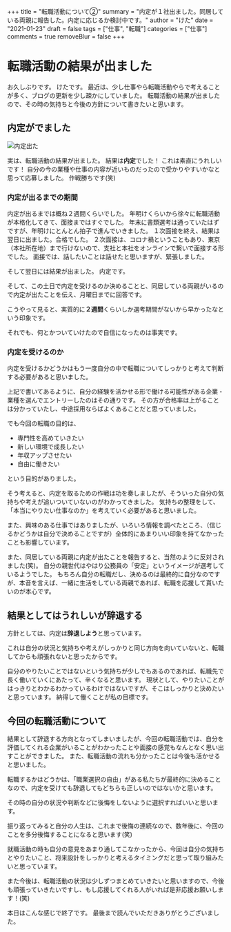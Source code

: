 +++
title = "転職活動について②"
summary = "内定が１社出ました。同居している両親に報告した。内定に応じるか検討中です。"
author = "けた"
date = "2021-01-23"
draft = false
tags = ["仕事", "転職"]
categories = ["仕事"]
comments = true
removeBlur = false
+++

# 転職活動の結果が出ました

お久しぶりです。
けたです。
最近は、少し仕事やら転職活動やらで考えることが多く、ブログの更新を少し疎かにしていました。
転職活動の結果が出ましたので、その時の気持ちと今後の方針について書きたいと思います。

## 内定がでました

![内定出た](https://images.pexels.com/photos/327540/pexels-photo-327540.jpeg?auto=compress&cs=tinysrgb&h=750&w=1260)

実は、転職活動の結果が出ました。
結果は**内定**でした！
これは素直にうれしいです！
自分の今の業種や仕事の内容が近いものだったので受かりやすいかなと思って応募しました。
作戦勝ちです(笑)

### 内定が出るまでの期間

内定が出るまでは概ね２週間くらいでした。
年明けくらいから徐々に転職活動が本格化してきて、面接まではすぐでした。
年末に書類選考は通っていたはずですが、年明けにとんとん拍子で進んでいきました。
１次面接を終え、結果は翌日に出ました。合格でした。
２次面接は、コロナ禍ということもあり、東京（本社所在地）まで行けないので、支社と本社をオンラインで繋いで面接する形でした。
面接では、話したいことは話せたと思いますが、緊張しました。

そして翌日には結果が出ました。
内定です。

そして、この土日で内定を受けるのか決めることと、同居している両親がいるので内定が出たことを伝え、月曜日までに回答です。

こうやって見ると、実質的に**２週間**くらいしか選考期間がないから早かったなという印象です。

それでも、何とかついていけたので自信になったのは事実です。


### 内定を受けるのか

内定を受けるかどうかはもう一度自分の中で転職についてしっかりと考えて判断する必要があると思いました。

上記で書いてあるように、自分の経験を活かせる形で働ける可能性がある企業・業種を選んでエントリーしたのはその通りです。
その方が合格率は上がることは分かっていたし、中途採用ならばよくあることだと思っていました。

でも今回の転職の目的は、

- 専門性を高めていきたい
- 新しい環境で成長したい
- 年収アップさせたい
- 自由に働きたい

という目的がありました。

そう考えると、内定を取るための作戦は功を奏しましたが、そういった自分の気持ちや考えが追いついていないのがわかってきました。
気持ちの整理をして、「本当にやりたい仕事なのか」を考えていく必要があると思いました。

また、興味のある仕事ではありましたが、いろいろ情報を調べたところ、（信じるかどうかは自分で決めることですが）全体的にあまりいい印象を持てなかったことも影響しています。

また、同居している両親に内定が出たことを報告すると、当然のように反対されました(笑)。
自分の親世代はやはり公務員の「安定」というイメージが選考しているようでした。
もちろん自分の転職だし、決めるのは最終的に自分なのですが、本音を言えば、一緒に生活をしている両親であれば、転職を応援して貰いたいのが本心です。


## 結果としてはうれしいが辞退する

方針としては、内定は**辞退しよう**と思っています。

これは自分の状況と気持ちや考えがしっかりと同じ方向を向いていないと、転職してからも頑張れないと思ったからです。

自分のやりたいことではないという気持ちが少しでもあるのであれば、転職先で長く働いていくにあたって、辛くなると思います。
現状として、やりたいことがはっきりとわかるわかっているわけではないですが、そこはしっかりと決めたいと思っています。
納得して働くことが私の目標です。


## 今回の転職活動について

結果として辞退する方向となってしまいましたが、今回の転職活動では、自分を評価してくれる企業がいることがわかったことや面接の感覚もなんとなく思い出すことができました。
また、転職活動の流れも分かったことは今後も活かせると思いました。

転職するかはどうかは、「職業選択の自由」がある私たちが最終的に決めることなので、内定を受けても辞退してもどちらも正しいのではないかと思います。

その時の自分の状況や判断などに後悔をしないように選択すればいいと思います。

振り返ってみると自分の人生は、これまで後悔の連続なので、数年後に、今回のことを多分後悔することになると思います(笑)

就職活動の時も自分の意見をあまり通してこなかったから、今回は自分の気持ちとやりたいこと、将来設計をしっかりと考えるタイミングだと思って取り組みたいと思っています。

また今後は、転職活動の状況は少しずつまとめていきたいと思いますので、今後も頑張っていきたいですし、もし応援してくれる人がいれば是非応援お願いします！(笑)

本日はこんな感じで終了です。
最後まで読んでいただきありがとうございました。